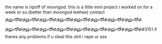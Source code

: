 the name is ripoff of moongod. this is a little mini project i worked on for a week or so.(better than moongod teehee)
contact 𒈙𒈙𒈙𒈙𒈙𒈙𒈙𒈙𒈙𒈙𒈙𒈙𒈙𒈙𒈙𒈙#3151 if theres any problems
if u steal this shit i rape ur ass
